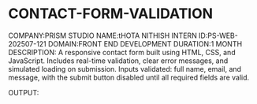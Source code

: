 # CONTACT-FORM-VALIDATION
COMPANY:PRISM STUDIO
NAME:tHOTA NITHISH
INTERN ID:PS-WEB-202507-121
DOMAIN:FRONT END DEVELOPMENT
DURATION:1 MONTH
DESCRIPTION:
      A responsive contact form built using HTML, CSS, and JavaScript. Includes real-time validation, clear error messages, and simulated loading on submission. Inputs validated: full name, email, and message, with the submit button disabled until all required fields are valid.

OUTPUT:


